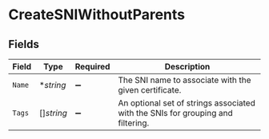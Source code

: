 # CreateSNIWithoutParents


## Fields

| Field                                                                           | Type                                                                            | Required                                                                        | Description                                                                     |
| ------------------------------------------------------------------------------- | ------------------------------------------------------------------------------- | ------------------------------------------------------------------------------- | ------------------------------------------------------------------------------- |
| `Name`                                                                          | **string*                                                                       | :heavy_minus_sign:                                                              | The SNI name to associate with the given certificate.                           |
| `Tags`                                                                          | []*string*                                                                      | :heavy_minus_sign:                                                              | An optional set of strings associated with the SNIs for grouping and filtering. |